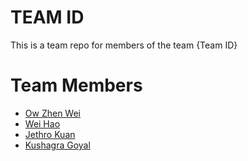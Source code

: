 # TEAM ID
This is a team repo for members of the team {Team ID}

# Team Members
* [Ow Zhen Wei](members/owZhenWei.md)
* [Wei Hao](members/tanWeiHao.md)
* [Jethro Kuan](members/jethroKuan.md)
* [Kushagra Goyal](members/kushagraGoyal.md)
